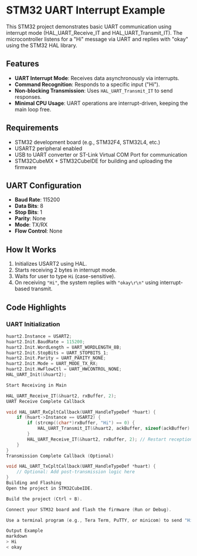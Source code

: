 # STM32 UART Interrupt Example

This STM32 project demonstrates basic UART communication using interrupt mode (HAL_UART_Receive_IT and HAL_UART_Transmit_IT). The microcontroller listens for a "Hi" message via UART and replies with "okay" using the STM32 HAL library.

## Features

- **UART Interrupt Mode**: Receives data asynchronously via interrupts.
- **Command Recognition**: Responds to a specific input ("Hi").
- **Non-blocking Transmission**: Uses `HAL_UART_Transmit_IT` to send responses.
- **Minimal CPU Usage**: UART operations are interrupt-driven, keeping the main loop free.

## Requirements

- STM32 development board (e.g., STM32F4, STM32L4, etc.)
- USART2 peripheral enabled
- USB to UART converter or ST-Link Virtual COM Port for communication
- STM32CubeMX + STM32CubeIDE for building and uploading the firmware

## UART Configuration

- **Baud Rate**: 115200
- **Data Bits**: 8
- **Stop Bits**: 1
- **Parity**: None
- **Mode**: TX/RX
- **Flow Control**: None

## How It Works

1. Initializes USART2 using HAL.
2. Starts receiving 2 bytes in interrupt mode.
3. Waits for user to type `Hi` (case-sensitive).
4. On receiving `"Hi"`, the system replies with `"okay\r\n"` using interrupt-based transmit.

## Code Highlights

### UART Initialization

```c
huart2.Instance = USART2;
huart2.Init.BaudRate = 115200;
huart2.Init.WordLength = UART_WORDLENGTH_8B;
huart2.Init.StopBits = UART_STOPBITS_1;
huart2.Init.Parity = UART_PARITY_NONE;
huart2.Init.Mode = UART_MODE_TX_RX;
huart2.Init.HwFlowCtl = UART_HWCONTROL_NONE;
HAL_UART_Init(&huart2);

Start Receiving in Main

HAL_UART_Receive_IT(&huart2, rxBuffer, 2);
UART Receive Complete Callback

void HAL_UART_RxCpltCallback(UART_HandleTypeDef *huart) {
    if (huart->Instance == USART2) {
        if (strcmp((char*)rxBuffer, "Hi") == 0) {
            HAL_UART_Transmit_IT(&huart2, ackBuffer, sizeof(ackBuffer) - 1);
        }
        HAL_UART_Receive_IT(&huart2, rxBuffer, 2); // Restart reception
    }
}
Transmission Complete Callback (Optional)

void HAL_UART_TxCpltCallback(UART_HandleTypeDef *huart) {
    // Optional: Add post-transmission logic here
}
Building and Flashing
Open the project in STM32CubeIDE.

Build the project (Ctrl + B).

Connect your STM32 board and flash the firmware (Run or Debug).

Use a terminal program (e.g., Tera Term, PuTTY, or minicom) to send "Hi" and receive a reply.

Output Example
markdown
> Hi
< okay

